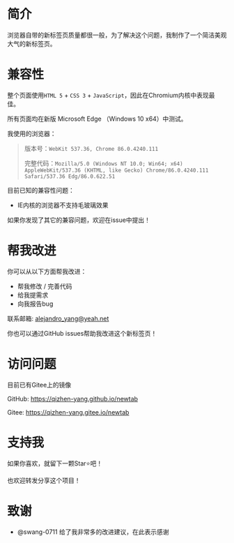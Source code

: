 # 简介
浏览器自带的新标签页质量都很一般，为了解决这个问题，我制作了一个简洁美观大气的新标签页。

# 兼容性
整个页面使用`HTML 5` + `CSS 3` + `JavaScript`，因此在Chromium内核中表现最佳。

所有页面均在新版 Microsoft Edge （Windows 10 x64）中测试。

我使用的浏览器：

> 版本号：`WebKit 537.36, Chrome 86.0.4240.111`
>
> 完整代码：`Mozilla/5.0 (Windows NT 10.0; Win64; x64) AppleWebKit/537.36 (KHTML, like Gecko) Chrome/86.0.4240.111 Safari/537.36 Edg/86.0.622.51`

目前已知的兼容性问题：
- IE内核的浏览器不支持毛玻璃效果

如果你发现了其它的兼容问题，欢迎在issue中提出！

# 帮我改进
你可以从以下方面帮我改进：
+ 帮我修改 / 完善代码
+ 给我提需求
+ 向我报告bug

联系邮箱: <alejandro_yang@yeah.net>

你也可以通过GitHub issues帮助我改进这个新标签页！

# 访问问题
目前已有Gitee上的镜像

GitHub: <https://qizhen-yang.github.io/newtab>

Gitee: <https://qizhen-yang.gitee.io/newtab>

# 支持我
如果你喜欢，就留下一颗Star⭐吧！

也欢迎转发分享这个项目！

# 致谢
- @swang-0711 给了我非常多的改进建议，在此表示感谢